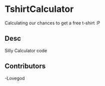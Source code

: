 # TshirtCalculator
Calculating our chances to get a free t-shirt :P

## Desc
Silly Calculator code

## Contributors
-Lovegod
